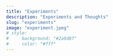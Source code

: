 ```yaml
---
title: "Experiments"
description: "Experiments and Thoughts"
slug: "experiments"
image: "experiment.jpeg"
# style:
#     background: "#2a9d8f"
#     color: "#fff"
---
```


